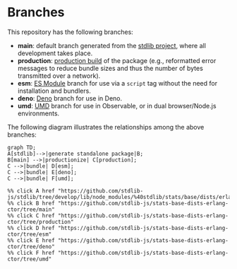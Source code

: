 <!--

@license Apache-2.0

Copyright (c) 2022 The Stdlib Authors.

Licensed under the Apache License, Version 2.0 (the "License");
you may not use this file except in compliance with the License.
You may obtain a copy of the License at

    http://www.apache.org/licenses/LICENSE-2.0

Unless required by applicable law or agreed to in writing, software
distributed under the License is distributed on an "AS IS" BASIS,
WITHOUT WARRANTIES OR CONDITIONS OF ANY KIND, either express or implied.
See the License for the specific language governing permissions and
limitations under the License.

-->

# Branches

This repository has the following branches:

-   **main**: default branch generated from the [stdlib project][stdlib-url], where all development takes place.
-   **production**: [production build][production-url] of the package (e.g., reformatted error messages to reduce bundle sizes and thus the number of bytes transmitted over a network).
-   **esm**: [ES Module][esm-url] branch for use via a `script` tag without the need for installation and bundlers.
-   **deno**: [Deno][deno-url] branch for use in Deno.
-   **umd**: [UMD][umd-url] branch for use in Observable, or in dual browser/Node.js environments.

The following diagram illustrates the relationships among the above branches:

```mermaid
graph TD;
A[stdlib]-->|generate standalone package|B;
B[main] -->|productionize| C[production];
C -->|bundle| D[esm];
C -->|bundle| E[deno];
C -->|bundle| F[umd];

%% click A href "https://github.com/stdlib-js/stdlib/tree/develop/lib/node_modules/%40stdlib/stats/base/dists/erlang/ctor"
%% click B href "https://github.com/stdlib-js/stats-base-dists-erlang-ctor/tree/main"
%% click C href "https://github.com/stdlib-js/stats-base-dists-erlang-ctor/tree/production"
%% click D href "https://github.com/stdlib-js/stats-base-dists-erlang-ctor/tree/esm"
%% click E href "https://github.com/stdlib-js/stats-base-dists-erlang-ctor/tree/deno"
%% click F href "https://github.com/stdlib-js/stats-base-dists-erlang-ctor/tree/umd"
```

[stdlib-url]: https://github.com/stdlib-js/stdlib/tree/develop/lib/node_modules/%40stdlib/stats/base/dists/erlang/ctor
[production-url]: https://github.com/stdlib-js/stats-base-dists-erlang-ctor/tree/production
[deno-url]: https://github.com/stdlib-js/stats-base-dists-erlang-ctor/tree/deno
[umd-url]: https://github.com/stdlib-js/stats-base-dists-erlang-ctor/tree/umd
[esm-url]: https://github.com/stdlib-js/stats-base-dists-erlang-ctor/tree/esm
